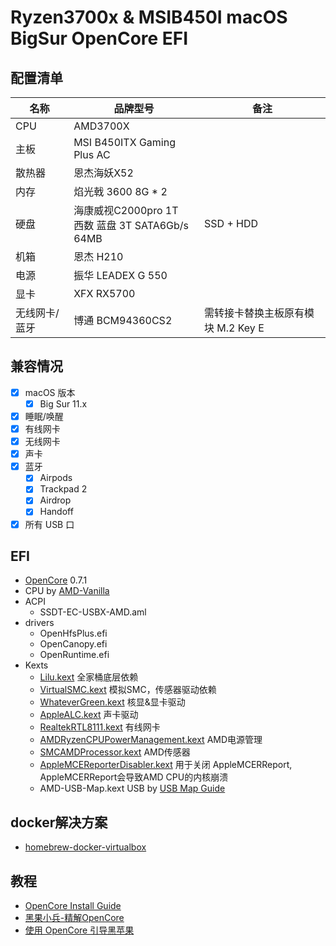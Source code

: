 # Ryzen3700x & MSIB450I macOS BigSur OpenCore EFI

## 配置清单

| 名称 | 品牌型号 | 备注 |
| --- | --- | --- |
| CPU | AMD3700X |  |
| 主板 | MSI B450ITX Gaming Plus AC |  |
| 散热器 | 恩杰海妖X52 |  |
| 内存 | 焰光戟 3600 8G * 2 |  |
| 硬盘 | 海康威视C2000pro 1T<br />西数 蓝盘 3T SATA6Gb/s 64MB | SSD + HDD |
| 机箱 | 恩杰 H210 |  |
| 电源 | 振华 LEADEX G 550 |  |
| 显卡 | XFX RX5700  |  |
| 无线网卡/蓝牙 | 博通 BCM94360CS2 | 需转接卡替换主板原有模块 M.2 Key E |

## 兼容情况

- [x] macOS 版本
    - [x] Big Sur 11.x
- [x] 睡眠/唤醒
- [x] 有线网卡
- [x] 无线网卡
- [x] 声卡
- [x] 蓝牙
    - [x] Airpods
    - [x] Trackpad 2
    - [x] Airdrop
    - [x] Handoff
- [x] 所有 USB 口

## EFI

- [OpenCore](https://github.com/acidanthera/OpenCorePkg) 0.7.1
- CPU by [AMD-Vanilla](https://github.com/AMD-OSX/AMD_Vanilla)
- ACPI
  - SSDT-EC-USBX-AMD.aml
- drivers
    - OpenHfsPlus.efi
    - OpenCanopy.efi
    - OpenRuntime.efi
- Kexts
    - [Lilu.kext](https://github.com/acidanthera/Lilu) 全家桶底层依赖
    - [VirtualSMC.kext](https://github.com/acidanthera/VirtualSMC) 模拟SMC，传感器驱动依赖
    - [WhateverGreen.kext](https://github.com/acidanthera/WhateverGreen) 核显&显卡驱动
    - [AppleALC.kext](https://github.com/acidanthera/AppleALC) 声卡驱动
    - [RealtekRTL8111.kext](https://github.com/Mieze/RTL8111_driver_for_OS_X/) 有线网卡
    - [AMDRyzenCPUPowerManagement.kext](https://github.com/trulyspinach/SMCAMDProcessor) AMD电源管理
    - [SMCAMDProcessor.kext](https://github.com/trulyspinach/SMCAMDProcessor) AMD传感器
    - [AppleMCEReporterDisabler.kext](https://github.com/AMD-OSX/AMD_Vanilla/blob/opencore/Extra/AppleMCEReporterDisabler.kext.zip) 用于关闭 AppleMCERReport, AppleMCERReport会导致AMD CPU的内核崩溃
    - AMD-USB-Map.kext USB by [USB Map Guide](https://dortania.github.io/OpenCore-Post-Install/usb/)
    <!-- - [AirportBrcmFixup.kext](https://github.com/acidanthera/AirportBrcmFixup) 无线网卡
    - [BrcmFirmwareData.kext](https://github.com/acidanthera/BrcmPatchRAM) 蓝牙
    - [BrcmPatchRAM2.kext](https://github.com/acidanthera/BrcmPatchRAM) 蓝牙
    - [BrcmBluetoothInjector.kext](https://github.com/acidanthera/BrcmPatchRAM) 蓝牙 -->

## docker解决方案
- [homebrew-docker-virtualbox](https://github.com/sergeycherepanov/homebrew-docker-virtualbox)
## 教程
- [OpenCore Install Guide](https://dortania.github.io/OpenCore-Install-Guide/)
- [黑果小兵-精解OpenCore](https://blog.daliansky.net/OpenCore-BootLoader.html)
- [使用 OpenCore 引导黑苹果](https://blog.xjn819.com/post/opencore-guide.html)